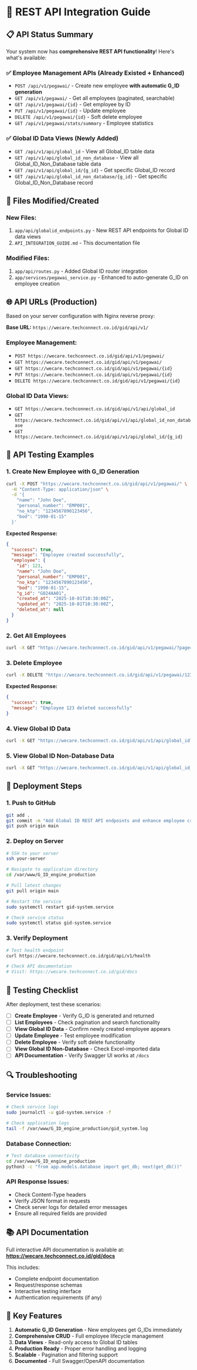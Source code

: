 # 🚀 REST API Integration Guide

## 📋 **API Status Summary**

Your system now has **comprehensive REST API functionality**! Here's what's available:

### ✅ **Employee Management APIs** (Already Existed + Enhanced)
- `POST /api/v1/pegawai/` - Create new employee **with automatic G_ID generation**
- `GET /api/v1/pegawai/` - Get all employees (paginated, searchable)
- `GET /api/v1/pegawai/{id}` - Get employee by ID
- `PUT /api/v1/pegawai/{id}` - Update employee
- `DELETE /api/v1/pegawai/{id}` - Soft delete employee
- `GET /api/v1/pegawai/stats/summary` - Employee statistics

### ✅ **Global ID Data Views** (Newly Added)
- `GET /api/v1/api/global_id` - View all Global_ID table data
- `GET /api/v1/api/global_id_non_database` - View all Global_ID_Non_Database table data
- `GET /api/v1/api/global_id/{g_id}` - Get specific Global_ID record
- `GET /api/v1/api/global_id_non_database/{g_id}` - Get specific Global_ID_Non_Database record

## 🔧 **Files Modified/Created**

### **New Files:**
1. `app/api/globalid_endpoints.py` - New REST API endpoints for Global ID data views
2. `API_INTEGRATION_GUIDE.md` - This documentation file

### **Modified Files:**  
1. `app/api/routes.py` - Added Global ID router integration
2. `app/services/pegawai_service.py` - Enhanced to auto-generate G_ID on employee creation

## 🌐 **API URLs (Production)**

Based on your server configuration with Nginx reverse proxy:

**Base URL:** `https://wecare.techconnect.co.id/gid/api/v1/`

### **Employee Management:**
- `POST https://wecare.techconnect.co.id/gid/api/v1/pegawai/`
- `GET https://wecare.techconnect.co.id/gid/api/v1/pegawai/`
- `GET https://wecare.techconnect.co.id/gid/api/v1/pegawai/{id}`
- `PUT https://wecare.techconnect.co.id/gid/api/v1/pegawai/{id}`
- `DELETE https://wecare.techconnect.co.id/gid/api/v1/pegawai/{id}`

### **Global ID Data Views:**
- `GET https://wecare.techconnect.co.id/gid/api/v1/api/global_id`
- `GET https://wecare.techconnect.co.id/gid/api/v1/api/global_id_non_database`
- `GET https://wecare.techconnect.co.id/gid/api/v1/api/global_id/{g_id}`

## 📝 **API Testing Examples**

### **1. Create New Employee with G_ID Generation**

```bash
curl -X POST "https://wecare.techconnect.co.id/gid/api/v1/pegawai/" \
  -H "Content-Type: application/json" \
  -d '{
    "name": "John Doe",
    "personal_number": "EMP001",
    "no_ktp": "1234567890123456",
    "bod": "1990-01-15"
  }'
```

**Expected Response:**
```json
{
  "success": true,
  "message": "Employee created successfully",
  "employee": {
    "id": 123,
    "name": "John Doe",
    "personal_number": "EMP001",
    "no_ktp": "1234567890123456",
    "bod": "1990-01-15",
    "g_id": "G024AA01",
    "created_at": "2025-10-01T10:30:00Z",
    "updated_at": "2025-10-01T10:30:00Z",
    "deleted_at": null
  }
}
```

### **2. Get All Employees**

```bash
curl -X GET "https://wecare.techconnect.co.id/gid/api/v1/pegawai/?page=1&size=20&search=John"
```

### **3. Delete Employee**

```bash
curl -X DELETE "https://wecare.techconnect.co.id/gid/api/v1/pegawai/123"
```

**Expected Response:**
```json
{
  "success": true,
  "message": "Employee 123 deleted successfully"
}
```

### **4. View Global ID Data**

```bash
curl -X GET "https://wecare.techconnect.co.id/gid/api/v1/api/global_id?page=1&size=50&status=Active"
```

### **5. View Global ID Non-Database Data**

```bash
curl -X GET "https://wecare.techconnect.co.id/gid/api/v1/api/global_id_non_database?page=1&size=50"
```

## 🚀 **Deployment Steps**

### **1. Push to GitHub**
```bash
git add .
git commit -m "Add Global ID REST API endpoints and enhance employee creation with G_ID generation"
git push origin main
```

### **2. Deploy on Server**
```bash
# SSH to your server
ssh your-server

# Navigate to application directory
cd /var/www/G_ID_engine_production

# Pull latest changes  
git pull origin main

# Restart the service
sudo systemctl restart gid-system.service

# Check service status
sudo systemctl status gid-system.service
```

### **3. Verify Deployment**
```bash
# Test health endpoint
curl https://wecare.techconnect.co.id/gid/api/v1/health

# Check API documentation
# Visit: https://wecare.techconnect.co.id/gid/docs
```

## 🧪 **Testing Checklist**

After deployment, test these scenarios:

- [ ] **Create Employee** - Verify G_ID is generated and returned
- [ ] **List Employees** - Check pagination and search functionality
- [ ] **View Global ID Data** - Confirm newly created employee appears
- [ ] **Update Employee** - Test employee modification
- [ ] **Delete Employee** - Verify soft delete functionality
- [ ] **View Global ID Non-Database** - Check Excel-imported data
- [ ] **API Documentation** - Verify Swagger UI works at `/docs`

## 🔍 **Troubleshooting**

### **Service Issues:**
```bash
# Check service logs
sudo journalctl -u gid-system.service -f

# Check application logs
tail -f /var/www/G_ID_engine_production/gid_system.log
```

### **Database Connection:**
```bash
# Test database connectivity
cd /var/www/G_ID_engine_production
python3 -c "from app.models.database import get_db; next(get_db())"
```

### **API Response Issues:**
- Check Content-Type headers
- Verify JSON format in requests
- Check server logs for detailed error messages
- Ensure all required fields are provided

## 📚 **API Documentation**

Full interactive API documentation is available at:
**https://wecare.techconnect.co.id/gid/docs**

This includes:
- Complete endpoint documentation
- Request/response schemas
- Interactive testing interface
- Authentication requirements (if any)

## 🎯 **Key Features**

1. **Automatic G_ID Generation** - New employees get G_IDs immediately
2. **Comprehensive CRUD** - Full employee lifecycle management
3. **Data Views** - Read-only access to Global ID tables
4. **Production Ready** - Proper error handling and logging
5. **Scalable** - Pagination and filtering support
6. **Documented** - Full Swagger/OpenAPI documentation